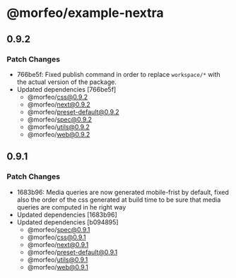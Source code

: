 # @morfeo/example-nextra

## 0.9.2

### Patch Changes

- 766be5f: Fixed publish command in order to replace `workspace/*` with the actual version of the package.
- Updated dependencies [766be5f]
  - @morfeo/css@0.9.2
  - @morfeo/next@0.9.2
  - @morfeo/preset-default@0.9.2
  - @morfeo/spec@0.9.2
  - @morfeo/utils@0.9.2
  - @morfeo/web@0.9.2

## 0.9.1

### Patch Changes

- 1683b96: Media queries are now generated mobile-frist by default, fixed also the order of the css generated at build time to be sure that media queries are computed in he right way
- Updated dependencies [1683b96]
- Updated dependencies [b094895]
  - @morfeo/spec@0.9.1
  - @morfeo/css@0.9.1
  - @morfeo/next@0.9.1
  - @morfeo/preset-default@0.9.1
  - @morfeo/utils@0.9.1
  - @morfeo/web@0.9.1
